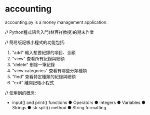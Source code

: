 # accounting
accounting.py is a money management application.

// Python程式語言入門(林百祥教授)的期末作業

// 簡易版記帳小程式的功能包括:

1. "add" 輸入想要紀錄的項目、金額
2. "view" 查看所有紀錄與總額
3. "delete" 刪除一筆紀錄
4. "view categories" 查看有哪些分類種類
5. "find" 查看特定種類的紀錄與總額
6. "exit" 離開記帳小程式

// 使用到的概念:
* input() and print() functions
● Operators
● Integers
● Variables
● Strings
● str.split() method
● String formatting
